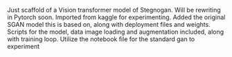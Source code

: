 Just scaffold of a Vision transformer model of Stegnogan. Will be rewriting in Pytorch soon. 
Imported from kaggle for experimenting.
Added the original SGAN model this is based on, along with deployment files and weights.
Scripts for the model, data image loading and augmentation included, along with training loop. 
Utilize the notebook file for the standard gan to experiment
